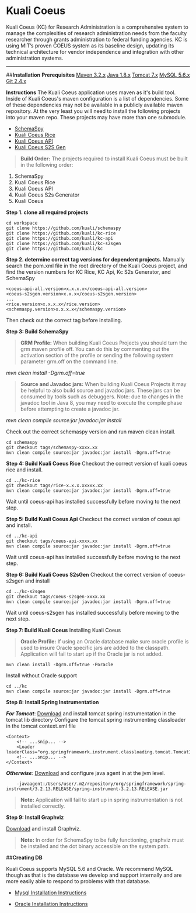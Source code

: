 **Kuali Coeus**
==
Kuali Coeus (KC) for Research Administration is a comprehensive system to manage the complexities of research administration needs from the faculty researcher through grants administration to federal funding agencies. KC is using MIT’s proven COEUS system as its baseline design, updating its technical architecture for vendor independence and integration with other administration systems.

----------
##**Installation**
**Prerequisites**
[Maven 3.2.x][1]
[Java 1.8.x][2]
[Tomcat 7.x][3]
[MySQL 5.6.x][4]
[Git 2.4.x][5]

**Instructions**
The Kuali Coeus application uses maven as it's build tool.  Inside of Kuali Coeus's maven configuration is a list of dependencies.  Some of these dependencies may not be available in a publicly available maven repository.  At the very least you will need to install the following projects into your maven repo.  These projects may have more than one submodule.

* [SchemaSpy](https://github.com/kuali/schemaspy)
* [Kuali Coeus Rice](https://github.com/kuali/kc-rice)
* [Kuali Coeus API](https://github.com/kuali/kc-api)
* [Kuali Coeus S2S Gen](https://github.com/kuali/kc-s2sgen)


> **Build Order:** The projects required to install Kuali Coeus must be built in the following order:
 1. SchemaSpy
 2. Kuali Coeus Rice
 3. Kuali Coeus API
 4. Kuali Coeus S2s Generator
 5. Kuali Coeus 

**Step 1. clone all required projects**
```
cd workspace
git clone https://github.com/kuali/schemaspy
git clone https://github.com/kuali/kc-rice
git clone https://github.com/kuali/kc-api
git clone https://github.com/kuali/kc-s2sgen
git clone https://github.com/kuali/kc
```
**Step 2. determine correct tag versions for dependent projects.**
Manually search the pom.xml file in the root directory of the Kuali Coeus project, and find the version numbers for KC Rice, KC Api, Kc S2s Generator, and SchemaSpy

```
<coeus-api-all.version>x.x.x.x</coeus-api-all.version>
<coeus-s2sgen.version>x.x.x</coeus-s2sgen.version>
...
<rice.version>x.x.x.x</rice.version>
<schemaspy.version>x.x.x.x</schemaspy.version>
```

Then check out the correct tag before installing.

**Step 3: Build SchemaSpy**
> **GRM Profile:** When building Kuali Coeus Projects you should turn the grm maven profile off.  You can do this by commenting out the activation section of the profile or sending the following system parameter grm.off on the command line. 
> 
*mvn clean install -Dgrm.off=true*

> **Source and Javadoc jars:** When building Kuali Coeus Projects it may be helpful to also build source and javadoc jars.  These jars can be consumed by tools such as debuggers.  Note: due to changes in the javadoc tool in Java 8, you may need to execute the compile phase before attempting to create a javadoc jar. 
>
*mvn clean compile source:jar javadoc:jar install*

Check out the correct schemaspy version and run maven clean install.
```
cd schemaspy
git checkout tags/schemaspy-xxxx.xx
mvn clean compile source:jar javadoc:jar install -Dgrm.off=true
```

**Step 4: Build Kuali Coeus Rice**
Checkout the correct version of kuali coeus rice and install.
```
cd ../kc-rice
git checkout tags/rice-x.x.x.xxxxx.xx
mvn clean compile source:jar javadoc:jar install -Dgrm.off=true 
```

Wait until coeus-api has installed successfully before moving to the next step.

**Step 5: Build Kuali Coeus Api**
Checkout the correct version of coeus api and install.
```
cd ../kc-api
git checkout tags/coeus-api-xxxx.xx
mvn clean compile source:jar javadoc:jar install -Dgrm.off=true 
```

Wait until coeus-api has installed successfully before moving to the next step.

**Step 6: Build Kuali Coeus S2sGen**
Checkout the correct version of coeus-s2sgen and install
```
cd ../kc-s2sgen
git checkout tags/coeus-s2sgen-xxxx.xx
mvn clean compile source:jar javadoc:jar install -Dgrm.off=true 
```

Wait until coeus-s2sgen has installed successfully before moving to the next step.

**Step 7: Build Kuali Coeus**
Installing Kuali Coeus
> **Oracle Profile:** If using an Oracle database make sure oracle profile is used to insure Oracle specific jars are added to the classpath.  Application will fail to start up if the Oracle jar is not added.
```
mvn clean install -Dgrm.off=true -Poracle
```

Install without Oracle support
```
cd ../kc
mvn clean compile source:jar javadoc:jar install -Dgrm.off=true
```

**Step 8: Install Spring Instrumentation**

***For Tomcat***: 
	[Download][6] and install tomcat spring instrumentation in the tomcat lib directory
    Configure the tomcat spring instrumenting classloader in the tomcat context.xml file
    
```
<Context>
    <!-- ...snip... -->
    <Loader loaderClass="org.springframework.instrument.classloading.tomcat.TomcatInstrumentableClassLoader"/>
    <!-- ...snip... -->
</Context>
``` 

***Otherwise***:
	[Download][7] and configure java agent in at the jvm level.
```
	-javaagent:/Users/user/.m2/repository/org/springframework/spring-instrument/3.2.13.RELEASE/spring-instrument-3.2.13.RELEASE.jar
``` 

>**Note:** Application will fail to start up in spring instrumentation is not installed correctly.

**Step 9: Install Graphviz**

[Download][8] and install Graphviz.

>**Note:** In order for SchemaSpy to be fully functioning, graphviz must be installed and the dot binary accessible on the system path.

##**Creating DB**

Kuali Coeus supports MySQL 5.6 and Oracle. We recommend MySQL though as that is the database we develop and support internally and are more easily able to respond to problems with that database.

* [Mysql Installation Instructions](coeus-db/coeus-db-sql/src/main/resources/co/kuali/coeus/data/migration/sql/mysql/README)
* [Oracle Installation Instructions](coeus-db/coeus-db-sql/src/main/resources/co/kuali/coeus/data/migration/sql/oracle/README)




  [1]: http://maven.apache.org/download.cgi
  [2]: http://www.oracle.com/technetwork/java/javase/downloads/jdk8-downloads-2133151.html
  [3]: https://tomcat.apache.org/download-70.cgi
  [4]: http://dev.mysql.com/downloads/mysql/
  [5]: http://git-scm.com/downloads
  [6]: http://mvnrepository.com/artifact/org.springframework/spring-instrument-tomcat/3.2.13.RELEASE
  [7]: http://mvnrepository.com/artifact/org.springframework/spring-instrument/3.2.13.RELEASE
  [8]: http://www.graphviz.org/Download..php
